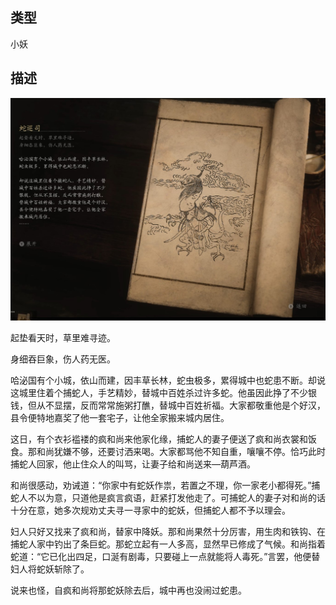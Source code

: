 
## 类型

小妖

## 描述

![蛇巡司](../../images/小妖/蛇巡司.jpg)

起垫看天时，草里难寻迹。

身细吞巨象，伤人药无医。

哈泌国有个小城，依山而建，因丰草长林，蛇虫极多，累得城中也蛇患不断。却说这城里住着个捕蛇人，手艺精妙，替城中百姓杀过许多蛇。他虽因此挣了不少银钱，但从不显摆，反而常常施粥打醮，替城中百姓祈福。大家都敬重他是个好汉，县令便特地嘉奖了他一套宅子，让他全家搬来城内居住。

这日，有个衣衫褴褛的疯和尚来他家化缘，捕蛇人的妻子便送了疯和尚衣裳和饭食。那和尚犹嫌不够，还要讨洒来喝。大家都骂他不知自重，嚷嚷不停。恰巧此时捕蛇人回家，他止住众人的叫骂，让妻子给和尚送来―葫芦酒。

和尚很感动，劝诫道：“你家中有蛇妖作祟，若置之不理，你一家老小都得死。”捕蛇人不以为意，只道他是疯言疯语，赶紧打发他走了。可捕蛇人的妻子对和尚的话十分在意，她多次规劝丈夫寻一寻家中的蛇妖，但捕蛇人都不予以理会。

妇人只好又找来了疯和尚，替家中降妖。那和尚果然十分厉害，用生肉和铁钩、在捕蛇人家中钓出了条巨蛇。那蛇立起有一人多高，显然早已修成了气候。和尚指着蛇道：“它已化出四足，口涎有剧毒，只要碰上一点就能将人毒死。”言罢，他便替妇人将蛇妖斩除了。

说来也怪，自疯和尚将那蛇妖除去后，城中再也没闹过蛇患。


    